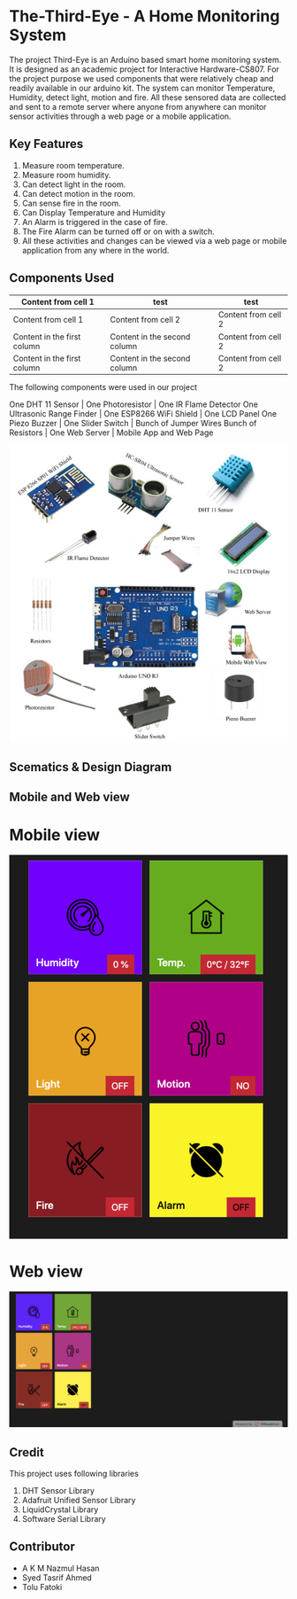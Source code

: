 # The-Third-Eye - A Home Monitoring System
The project Third-Eye is an Arduino based smart home monitoring system. It is designed as an academic project for Interactive Hardware-CS807. For the project purpose we used components that were relatively cheap and readily available in our arduino kit. The system can monitor Temperature, Humidity, detect light, motion and fire. All these sensored data are collected and sent to a remote server where anyone from anywhere can monitor sensor activities through a web page or a mobile application.

## Key Features
 1. Measure room temperature.
 2. Measure room humidity.
 3. Can detect light in the room.
 4. Can detect motion in the room.
 5. Can sense fire in the room.
 6. Can Display Temperature and Humidity
 7. An Alarm is triggered in the case of fire.
 8. The Fire Alarm can be turned off or on with a switch.
 9. All these activities and changes can be viewed via a web page or mobile application from any where in the world.

## Components Used 

Content from cell 1 | test  |  test
------------ | ------------- | -------------
Content from cell 1 | Content from cell 2 | Content from cell 2 
Content in the first column | Content in the second column | Content from cell 2 
Content in the first column | Content in the second column | Content from cell 2 


The following components were used in our project

 One DHT 11 Sensor |  One Photoresistor | One IR Flame Detector
 One Ultrasonic Range Finder |  One ESP8266 WiFi Shield |  One LCD Panel
 One Piezo Buzzer |  One Slider  Switch |  Bunch of Jumper Wires
 Bunch of Resistors |  One Web Server |  Mobile App and Web Page

![Components](img/COMPONENTS.jpg)

## 

## Scematics & Design Diagram

## Mobile and Web view 
# Mobile view
![](images/1.png)

# Web view

![](images/2.png)

## Credit
This project uses following libraries

1. DHT Sensor Library
2. Adafruit Unified Sensor Library
3. LiquidCrystal Library
4. Software Serial Library

## Contributor
 - A K M Nazmul Hasan
 - Syed Tasrif Ahmed
 - Tolu Fatoki
